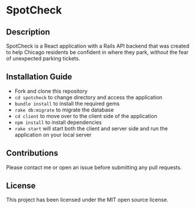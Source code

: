 # SpotCheck

## Description
SpotCheck is a React application with a Rails API backend that was created to help Chicago residents be confident in where they park, without the fear of unexpected parking tickets.

## Installation Guide
* Fork and clone this repository
* `cd spotcheck` to change directory and access the application
* `bundle install` to install the required gems
* `rake db:migrate` to migrate the database
* `cd client` to move over to the client side of the application
* `npm install` to install dependencies
* `rake start` will start both the client and server side and run the application on your local server

## Contributions
Please contact me or open an issue before submitting any pull requests.

## License
This project has been licensed under the MIT open source license.
